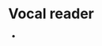 # Vocal reader

- [](https://towardsdatascience.com/build-your-own-audiobook-in-7-lines-of-python-code-bfd805fca4b1)
